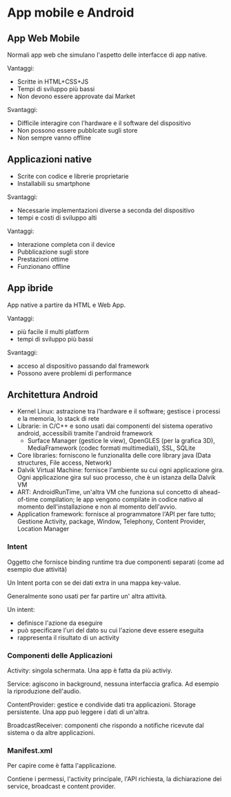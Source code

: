 # App mobile e Android

## App Web Mobile

Normali app web che simulano l'aspetto delle interfacce di app native. 

Vantaggi:

* Scritte in HTML+CSS+JS
* Tempi di sviluppo più bassi
* Non devono essere approvate dai Market

Svantaggi:

* Difficile interagire con l'hardware e il software del dispositivo
* Non possono essere pubblcate sugli store
* Non sempre vanno offline

## Applicazioni native

* Scrite con codice e librerie proprietarie
* Installabili su smartphone

Svantaggi:

* Necessarie implementazioni diverse a seconda del dispositivo
* tempi e costi di sviluppo alti

Vantaggi:

* Interazione completa con il device
* Pubblicazione sugli store
* Prestazioni ottime
* Funzionano offline

## App ibride

App native a partire da HTML e Web App.

Vantaggi:

* più facile il multi platform
* tempi di sviluppo più bassi

Svantaggi:

* acceso al dispositivo passando dal framework
* Possono avere problemi di performance


## Architettura Android


* Kernel Linux: astrazione tra l'hardware e il software; gestisce i processi e la memoria, lo stack di rete
* Librarie: in C/C++ e sono usati dai componenti del sistema operativo android, accessibili tramite l'android framework
	* Surface Manager (gestice le view), OpenGLES (per la grafica 3D), MediaFramework (codec formati multimediali), SSL, SQLite
* Core libraries: forniscono le funzionalita delle core library java (Data structures, File access, Network)
* Dalvik Virtual Machine: fornisce l'ambiente su cui ogni applicazione gira. Ogni applicazione gira sul suo processo, che è un istanza della Dalvik VM
* ART: AndroidRunTime, un'altra VM che funziona sul concetto di ahead-of-time compilation; le app vengono compilate in codice nativo al momento dell'installazione e non al momento dell'avvio.
* Application framework: fornisce al programmatore l'API per fare tutto; Gestione Activity, package, Window, Telephony, Content Provider, Location Manager

### Intent

Oggetto che fornisce binding runtime tra due componenti separati (come ad esempio due attività)

Un Intent porta con se dei dati extra in una mappa key-value.

Generalmente sono usati per far partire un' altra attività.

Un intent:

* definisce l'azione da eseguire
* può specificare l'uri del dato su cui l'azione deve essere eseguita
* rappresenta il risultato di un activity

### Componenti delle Applicazioni

Activity: singola schermata. Una app è fatta da più activiy. 

Service: agiscono in background, nessuna interfaccia grafica. Ad esempio la riproduzione dell'audio.

ContentProvider: gestice e condivide dati tra applicazioni. Storage persistente. Una app può leggere i dati di un'altra.

BroadcastReceiver: componenti che rispondo a notifiche ricevute dal sistema o da altre applicazioni.

### Manifest.xml

Per capire come è fatta l'applicazione.

Contiene i permessi, l'activity principale, l'API richiesta, la dichiarazione dei service, broadcast e content provider.